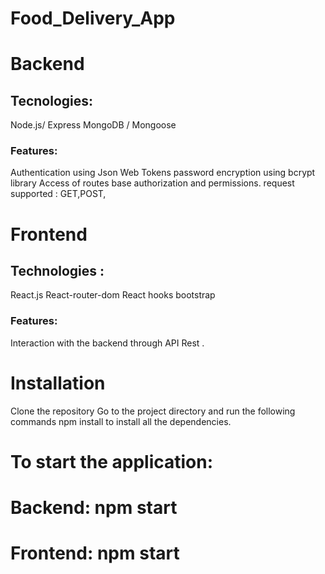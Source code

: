 # Food_Delivery_App

# Backend

## Tecnologies:
Node.js/ Express
MongoDB / Mongoose

### Features:

Authentication using Json Web Tokens
password encryption using bcrypt library
Access of routes base authorization and permissions.
request supported : GET,POST, 


# Frontend

## Technologies :
React.js
React-router-dom
React hooks
bootstrap

### Features:

Interaction with the backend through API Rest .


# Installation
Clone the repository
Go to the project directory and run the following commands
npm install to install all the dependencies.

# To start the application:

 # Backend: npm start
 # Frontend: npm start